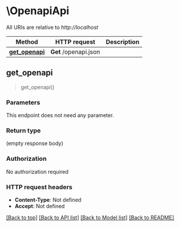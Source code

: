 # \OpenapiApi

All URIs are relative to *http://localhost*

Method | HTTP request | Description
------------- | ------------- | -------------
[**get_openapi**](OpenapiApi.md#get_openapi) | **Get** /openapi.json | 



## get_openapi

> get_openapi()


### Parameters

This endpoint does not need any parameter.

### Return type

 (empty response body)

### Authorization

No authorization required

### HTTP request headers

- **Content-Type**: Not defined
- **Accept**: Not defined

[[Back to top]](#) [[Back to API list]](../README.md#documentation-for-api-endpoints) [[Back to Model list]](../README.md#documentation-for-models) [[Back to README]](../README.md)

